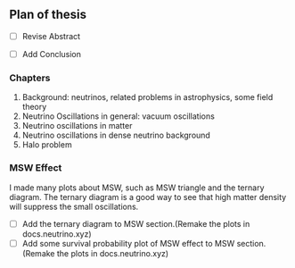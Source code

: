 ## Plan of thesis

- [ ] Revise Abstract
- [ ] Add Conclusion


### Chapters

1. Background: neutrinos, related problems in astrophysics, some field theory
2. Neutrino Oscillations in general: vacuum oscillations
3. Neutrino oscillations in matter
4. Neutrino oscillations in dense neutrino background
5. Halo problem


### MSW Effect

I made many plots about MSW, such as MSW triangle and the ternary diagram. The ternary diagram is a good way to see that high matter density will suppress the small oscillations.

- [ ] Add the ternary diagram to MSW section.(Remake the plots in docs.neutrino.xyz)
- [ ] Add some survival probability plot of MSW effect to MSW section. (Remake the plots in docs.neutrino.xyz)